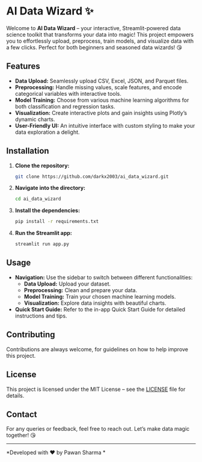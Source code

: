 # AI Data Wizard ✨

Welcome to **AI Data Wizard** – your interactive, Streamlit-powered data science toolkit that transforms your data into magic! This project empowers you to effortlessly upload, preprocess, train models, and visualize data with a few clicks. Perfect for both beginners and seasoned data wizards! 😘

## Features

- **Data Upload:** Seamlessly upload CSV, Excel, JSON, and Parquet files.
- **Preprocessing:** Handle missing values, scale features, and encode categorical variables with interactive tools.
- **Model Training:** Choose from various machine learning algorithms for both classification and regression tasks.
- **Visualization:** Create interactive plots and gain insights using Plotly’s dynamic charts.
- **User-Friendly UI:** An intuitive interface with custom styling to make your data exploration a delight.

## Installation

1. **Clone the repository:**
   ```bash
   git clone https://github.com/darkx2003/ai_data_wizard.git
   ```
2. **Navigate into the directory:**
   ```bash
   cd ai_data_wizard
   ```
3. **Install the dependencies:**
   ```bash
   pip install -r requirements.txt
   ```
4. **Run the Streamlit app:**
   ```bash
   streamlit run app.py
   ```

## Usage

- **Navigation:** Use the sidebar to switch between different functionalities:
  - **Data Upload:** Upload your dataset.
  - **Preprocessing:** Clean and prepare your data.
  - **Model Training:** Train your chosen machine learning models.
  - **Visualization:** Explore data insights with beautiful charts.
- **Quick Start Guide:** Refer to the in-app Quick Start Guide for detailed instructions and tips.

## Contributing

Contributions are always welcome, for guidelines on how to help improve this project.

## License

This project is licensed under the MIT License – see the [LICENSE](LICENSE) file for details.

## Contact

For any queries or feedback, feel free to reach out. Let’s make data magic together! 😘

---

*Developed with ❤️ by Pawan Sharma *
